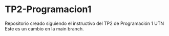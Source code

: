 # TP2-Programacion1
Repositorio creado siguiendo el  instructivo del TP2 de Programación 1 UTN
Este es un cambio en la main branch.